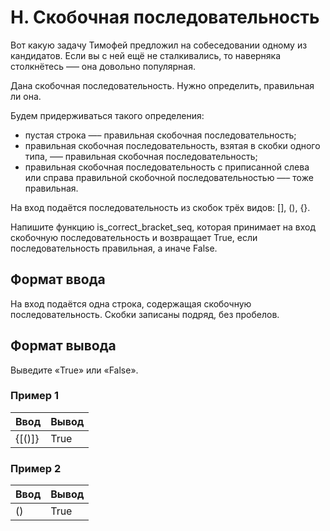 # H. Скобочная последовательность

Вот какую задачу Тимофей предложил на собеседовании одному из кандидатов. Если вы с ней ещё не сталкивались, то наверняка столкнётесь –— она довольно популярная.

Дана скобочная последовательность. Нужно определить, правильная ли она.

Будем придерживаться такого определения:

- пустая строка —– правильная скобочная последовательность;
- правильная скобочная последовательность, взятая в скобки одного типа, –— правильная скобочная последовательность;
- правильная скобочная последовательность с приписанной слева или справа правильной скобочной последовательностью —– тоже правильная.

На вход подаётся последовательность из скобок трёх видов: [], (), {}.

Напишите функцию is_correct_bracket_seq, которая принимает на вход скобочную последовательность и возвращает True, если последовательность правильная, а иначе False.

## Формат ввода

На вход подаётся одна строка, содержащая скобочную последовательность. Скобки записаны подряд, без пробелов.

## Формат вывода

Выведите «True» или «False».

### Пример 1

<table>
  <thead>
     <tr>
        <th>Ввод</th>
        <th>Вывод</th>
     </tr>
  </thead>
  <tbody>
     <tr>
        <td>{[()]}</td>
        <td>True</td>
     </tr>
  </tbody>
</table>

### Пример 2

<table>
  <thead>
     <tr>
        <th>Ввод</th>
        <th>Вывод</th>
     </tr>
  </thead>
  <tbody>
     <tr>
        <td>()</td>
        <td>True</td>
     </tr>
  </tbody>
</table>